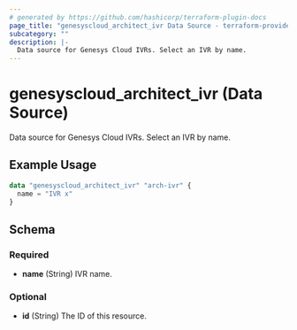 ```yaml
---
# generated by https://github.com/hashicorp/terraform-plugin-docs
page_title: "genesyscloud_architect_ivr Data Source - terraform-provider-genesyscloud"
subcategory: ""
description: |-
  Data source for Genesys Cloud IVRs. Select an IVR by name.
---
```


# genesyscloud_architect_ivr (Data Source)

Data source for Genesys Cloud IVRs. Select an IVR by name.

## Example Usage

```terraform
data "genesyscloud_architect_ivr" "arch-ivr" {
  name = "IVR x"
}
```

<!-- schema generated by tfplugindocs -->
## Schema

### Required

- **name** (String) IVR name.

### Optional

- **id** (String) The ID of this resource.


